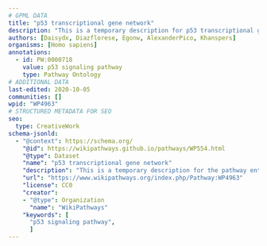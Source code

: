 ```yaml
---
# GPML DATA
title: "p53 transcriptional gene network"
description: "This is a temporary description for p53 transcriptional gene network"
authors: [Daisydx, Diazflorese, Egonw, AlexanderPico, Khanspers]
organisms: [Homo sapiens]
annotations:
  - id: PW:0000718
    value: p53 signaling pathway
    type: Pathway Ontology
# ADDITIONAL DATA
last-edited: 2020-10-05
communities: []
wpid: "WP4963"
# STRUCTURED METADATA FOR SEO
seo:
  type: CreativeWork
schema-jsonld:
  - "@context": https://schema.org/
    "@id": https://wikipathways.github.io/pathways/WP554.html
    "@type": Dataset
    "name": "p53 transcriptional gene network"
    "description": "This is a temporary description for the pathway entitled: p53 transcriptional gene network"
    "url": "https://www.wikipathways.org/index.php/Pathway:WP4963"
    "license": CC0
    "creator":
    - "@type": Organization
      "name": "WikiPathways"
    "keywords": [
      "p53 signaling pathway",
      ]
---
```

